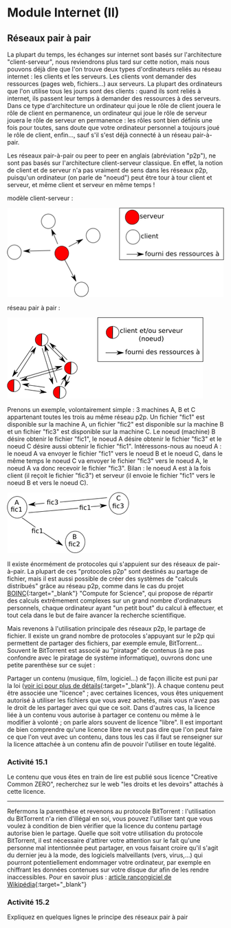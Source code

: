 # Module Internet (II)
## Réseaux pair à pair

La plupart du temps, les échanges sur internet sont basés sur l'architecture "client-serveur", nous reviendrons plus tard sur cette notion, mais nous pouvons déjà dire que l'on trouve deux types d'ordinateurs reliés au réseau internet : les clients et les serveurs. Les clients vont demander des ressources (pages web, fichiers...) aux serveurs. La plupart des ordinateurs que l'on utilise tous les jours sont des clients : quand ils sont reliés à internet, ils passent leur temps à demander des ressources à des serveurs. Dans ce type d'architecture un ordinateur qui joue le rôle de client jouera le rôle de client en permanence, un ordinateur qui joue le rôle de serveur jouera le rôle de serveur en permanence : les rôles sont bien définis une fois pour toutes, sans doute que votre ordinateur personnel a toujours joué le rôle de client, enfin..., sauf s'il s'est déjà connecté à un réseau pair-à-pair.

Les réseaux pair-à-pair ou peer to peer en anglais (abréviation "p2p"), ne sont pas basés sur l'architecture client-serveur classique. En effet, la notion de client et de serveur n'a pas vraiment de sens dans les réseaux p2p, puisqu'un ordinateur (on parle de "noeud") peut être tour à tour client et serveur, et même client et serveur en même temps !

modèle client-serveur :

![](img/p2p_cl_sr.png)

réseau pair à pair :

![](img/p2p_p2p.png)

Prenons un exemple, volontairement simple : 3 machines A, B et C appartenant toutes les trois au même réseau p2p. Un fichier "fic1" est disponible sur la machine A, un fichier "fic2" est disponible sur la machine B et un fichier "fic3" est disponible sur la machine C. Le noeud (machine) B désire obtenir le fichier "fic1", le noeud A désire obtenir le fichier "fic3" et le noeud C désire aussi obtenir le fichier "fic1". Intéressons-nous au noeud A : le noeud A va envoyer le fichier "fic1" vers le noeud B et le noeud C, dans le même temps le noeud C va envoyer le fichier "fic3" vers le noeud A, le noeud A va donc recevoir le fichier "fic3". Bilan : le noeud A est à la fois client (il reçoit le fichier "fic3") et serveur (il envoie le fichier "fic1" vers le noeud B et vers le noeud C).

![](img/p2p_ex.png)

Il existe énormément de protocoles qui s'appuient sur des réseaux de pair-à-pair. La plupart de ces "protocoles p2p" sont destinés au partage de fichier, mais il est aussi possible de créer des systèmes de "calculs distribués" grâce au réseau p2p, comme dans le cas du projet [BOINC](https://boinc.berkeley.edu/){:target="_blank"} "Compute for Science", qui propose de répartir des calculs extrêmement complexes sur un grand nombre d'ordinateurs personnels, chaque ordinateur ayant "un petit bout" du calcul à effectuer, et tout cela dans le but de faire avancer la recherche scientifique.

Mais revenons à l'utilisation principale des réseaux p2p, le partage de fichier. Il existe un grand nombre de protocoles s'appuyant sur le p2p qui permettent de partager des fichiers, par exemple emule, BitTorrent... Souvent le BitTorrent est associé au "piratage" de contenus (à ne pas confondre avec le piratage de système informatique), ouvrons donc une petite parenthèse sur ce sujet :

Partager un contenu (musique, film, logiciel...) de façon illicite est puni par la loi ([voir ici pour plus de détails](https://www.service-public.fr/particuliers/vosdroits/F32108){:target="_blank"}). À chaque contenu peut être associée une "licence" ; avec certaines licences, vous êtes uniquement autorisé à utiliser les fichiers que vous avez achetés, mais vous n'avez pas le droit de les partager avec qui que ce soit. Dans d'autres cas, la licence liée à un contenu vous autorise à partager ce contenu ou même à le modifier à volonté ; on parle alors souvent de licence "libre". Il est important de bien comprendre qu'une licence libre ne veut pas dire que l'on peut faire ce que l'on veut avec un contenu, dans tous les cas il faut se renseigner sur la licence attachée à un contenu afin de pouvoir l'utiliser en toute légalité.

### Activité 15.1
Le contenu que vous êtes en train de lire est publié sous licence "Creative Common ZERO", recherchez sur le web "les droits et les devoirs" attachés à cette licence.
***

Refermons la parenthèse et revenons au protocole BitTorrent : l'utilisation du BitTorrent n'a rien d'illégal en soi, vous pouvez l'utiliser tant que vous voulez à condition de bien vérifier que la licence du contenu partagé autorise bien le partage. Quelle que soit votre utilisation du protocole BitTorrent, il est nécessaire d'attirer votre attention sur le fait qu'une personne mal intentionnée peut partager, en vous faisant croire qu'il s'agit du dernier jeu à la mode, des logiciels malveillants (vers, virus,...) qui pourront potentiellement endommager votre ordinateur, par exemple en chiffrant les données contenues sur votre disque dur afin de les rendre inaccessibles. Pour en savoir plus : [article rançongiciel de Wikipédia](https://fr.wikipedia.org/wiki/Ran%C3%A7ongiciel){:target="_blank"}

### Activité 15.2
Expliquez en quelques lignes le principe des réseaux pair à pair

